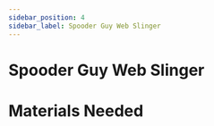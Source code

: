```yaml
---
sidebar_position: 4
sidebar_label: Spooder Guy Web Slinger
---
```


# Spooder Guy Web Slinger #

# Materials Needed #

# 
